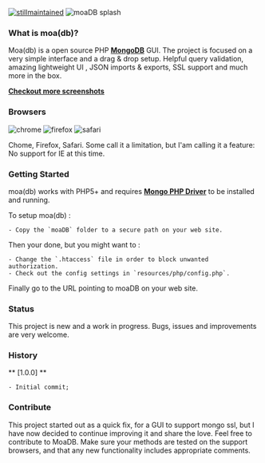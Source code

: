 [![stillmaintained](http://stillmaintained.com/lovetheidea/MoaDB.png)](http://stillmaintained.com/lovetheidea/MoaDB)
![moaDB splash](https://github.com/lovetheidea/MoaDB/blob/master/screenshots/home.png?raw=true)

### What is moa(db)?
Moa(db) is a open source PHP **[MongoDB](http://mongodb.org)** GUI. The project is focused on a very simple interface and a drag & drop setup.
Helpful query validation, amazing lightweight UI , JSON imports & exports, SSL support and much more in the box.

**[Checkout more screenshots](https://github.com/lovetheidea/MoaDB/blob/master/screenshots/)**

### Browsers

![chrome](http://www.w3schools.com/images/compatible_chrome.gif) 
![firefox](http://www.w3schools.com/images/compatible_firefox.gif) 
![safari](http://www.w3schools.com/images/compatible_safari.gif) 

Chome, Firefox, Safari. 
Some call it a limitation, but I'am calling it a feature: No support for IE at this time.

### Getting Started

moa(db) works with PHP5+ and requires **[Mongo PHP Driver](https://github.com/mongodb/mongo-php-driver/tree/master)** to be installed and running.

To setup moa(db) :

 	- Copy the `moaDB` folder to a secure path on your web site.
 
Then your done, but you might want to :

 	- Change the `.htaccess` file in order to block unwanted authorization.
	- Check out the config settings in `resources/php/config.php`.

Finally go to the URL pointing to moaDB on your web site.


### Status

This project is new and a work in progress. 
Bugs, issues and improvements are very welcome.
 

### History

** [1.0.0] **
	
	- Initial commit;

### Contribute

This project started out as a quick fix, for a GUI to support mongo ssl, but I have now 
decided to continue improving it and share the love.
Feel free to contribute to MoaDB. Make sure your methods are
tested on the support browsers, and that any new functionality includes appropriate comments.
